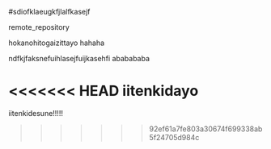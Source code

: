 #sdiofklaeugkfjlalfkasejf

remote_repository


hokanohitogaizittayo hahaha


ndfkjfaksnefuihlasejfuijkasehfi
ababababa


<<<<<<< HEAD
iitenkidayo
=======
iitenkidesune!!!!!


>>>>>>> 92ef61a7fe803a30674f699338ab5f24705d984c
